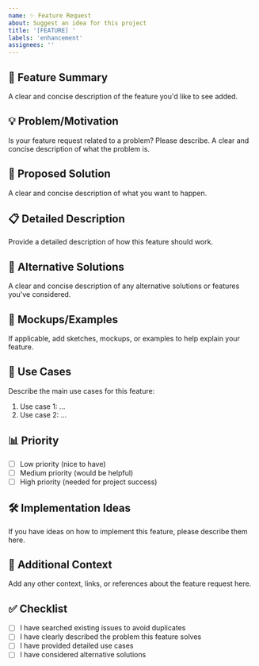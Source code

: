 ```yaml
---
name: ✨ Feature Request
about: Suggest an idea for this project
title: '[FEATURE] '
labels: 'enhancement'
assignees: ''
---
```


## 🚀 Feature Summary
A clear and concise description of the feature you'd like to see added.

## 💡 Problem/Motivation
Is your feature request related to a problem? Please describe.
A clear and concise description of what the problem is.

## 🎯 Proposed Solution
A clear and concise description of what you want to happen.

## 📋 Detailed Description
Provide a detailed description of how this feature should work.

## 🔄 Alternative Solutions
A clear and concise description of any alternative solutions or features you've considered.

## 📸 Mockups/Examples
If applicable, add sketches, mockups, or examples to help explain your feature.

## 🎯 Use Cases
Describe the main use cases for this feature:
1. Use case 1: ...
2. Use case 2: ...

## 📊 Priority
- [ ] Low priority (nice to have)
- [ ] Medium priority (would be helpful)
- [ ] High priority (needed for project success)

## 🛠️ Implementation Ideas
If you have ideas on how to implement this feature, please describe them here.

## 📄 Additional Context
Add any other context, links, or references about the feature request here.

## ✅ Checklist
- [ ] I have searched existing issues to avoid duplicates
- [ ] I have clearly described the problem this feature solves
- [ ] I have provided detailed use cases
- [ ] I have considered alternative solutions
